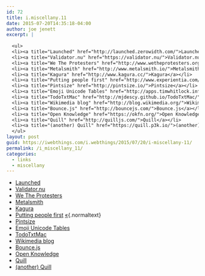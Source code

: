 ```yaml
---
id: 72
title: i.miscellany.11
date: 2015-07-20T14:35:18-04:00
author: joe jenett
excerpt: |
  
  <ul>
  <li><a title="Launched" href="http://launched.zerowidth.com/">Launched</a></li>
  <li><a title="Validator.nu" href="https://validator.nu/">Validator.nu</a></li>
  <li><a title="We The Protesters" href="http://www.wetheprotesters.org/">We The Protesters</a></li>
  <li><a title="Metalsmith" href="http://www.metalsmith.io/">Metalsmith</a></li>
  <li><a title="Kagura" href="http://www.kagura.cc/">Kagura</a></li>
  <li><a title="Putting people first" href="http://www.experientia.com/blog/">Putting people first</a>  <a class="normaltext" title="Hypnophant" href="http://hypnophant.tumblr.com/">&#171;</a></li>
  <li><a title="Pintsize" href="http://pintsize.io/">Pintsize</a></li>
  <li><a title="Emoji Unicode Tables" href="http://apps.timwhitlock.info/emoji/tables/unicode">Emoji Unicode Tables</a></li>
  <li><a title="TodoTxtMac" href="http://mjdescy.github.io/TodoTxtMac/">TodoTxtMac</a></li>
  <li><a title="Wikimedia blog" href="http://blog.wikimedia.org/">Wikimedia blog</a></li>
  <li><a title="Bounce.js" href="http://bouncejs.com/">Bounce.js</a></li>
  <li><a title="Open Knowledge" href="https://okfn.org/">Open Knowledge</a></li>
  <li><a title="Quill" href="http://quilljs.com/">Quill</a></li>
  <li><a title="(another) Quill" href="https://quill.p3k.io/">(another) Quill</a></li>
  </ul>
layout: post
guid: https://iwebthings.com/i.webthings/2015/07/20/i-miscellany-11/
permalink: /i_miscellany_11/
categories:
  - links
  - miscellany
---
```

  * [Launched](http://launched.zerowidth.com/ "Launched")
  * [Validator.nu](https://validator.nu/ "Validator.nu")
  * [We The Protesters](http://www.wetheprotesters.org/ "We The Protesters")
  * [Metalsmith](http://www.metalsmith.io/ "Metalsmith")
  * [Kagura](http://www.kagura.cc/ "Kagura")
  * [Putting people first](http://www.experientia.com/blog/ "Putting people first") [&#171;](http://hypnophant.tumblr.com/ "Hypnophant"){.normaltext}
  * [Pintsize](http://pintsize.io/ "Pintsize")
  * [Emoji Unicode Tables](http://apps.timwhitlock.info/emoji/tables/unicode "Emoji Unicode Tables")
  * [TodoTxtMac](http://mjdescy.github.io/TodoTxtMac/ "TodoTxtMac")
  * [Wikimedia blog](http://blog.wikimedia.org/ "Wikimedia blog")
  * [Bounce.js](http://bouncejs.com/ "Bounce.js")
  * [Open Knowledge](https://okfn.org/ "Open Knowledge")
  * [Quill](http://quilljs.com/ "Quill")
  * [(another) Quill](https://quill.p3k.io/ "(another) Quill")